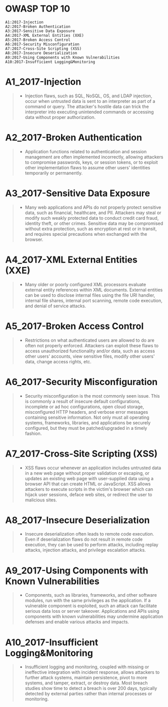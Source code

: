 # OWASP TOP 10

```
A1:2017-Injection
A2:2017-Broken Authentication
A3:2017-Sensitive Data Exposure
A4:2017-XML External Entities (XXE)
A5:2017-Broken Access Control
A6:2017-Security Misconfiguration
A7:2017-Cross-Site Scripting (XSS)
A8:2017-Insecure Deserialization
A9:2017-Using Components with Known Vulnerabilities
A10:2017-Insufficient Logging&Monitoring
```

# A1_2017-Injection
>* Injection flaws, such as SQL, NoSQL, OS, and LDAP injection, occur when untrusted data is sent to an interpreter as part of a command or query. The attacker's hostile data can trick the interpreter into executing unintended commands or accessing data without proper authorization.
# A2_2017-Broken Authentication
>* Application functions related to authentication and session management are often implemented incorrectly, allowing attackers to compromise passwords, keys, or session tokens, or to exploit other implementation flaws to assume other users' identities temporarily or permanently.
# A3_2017-Sensitive Data Exposure
>* Many web applications and APIs do not properly protect sensitive data, such as financial, healthcare, and PII. Attackers may steal or modify such weakly protected data to conduct credit card fraud, identity theft, or other crimes. Sensitive data may be compromised without extra protection, such as encryption at rest or in transit, and requires special precautions when exchanged with the browser.
# A4_2017-XML External Entities (XXE)
>* Many older or poorly configured XML processors evaluate external entity references within XML documents. External entities can be used to disclose internal files using the file URI handler, internal file shares, internal port scanning, remote code execution, and denial of service attacks.
# A5_2017-Broken Access Control
>* Restrictions on what authenticated users are allowed to do are often not properly enforced. Attackers can exploit these flaws to access unauthorized functionality and/or data, such as access other users' accounts, view sensitive files, modify other users' data, change access rights, etc.
# A6_2017-Security Misconfiguration
>* Security misconfiguration is the most commonly seen issue. This is commonly a result of insecure default configurations, incomplete or ad hoc configurations, open cloud storage, misconfigured HTTP headers, and verbose error messages containing sensitive information. Not only must all operating systems, frameworks, libraries, and applications be securely configured, but they must be patched/upgraded in a timely fashion.
# A7_2017-Cross-Site Scripting (XSS)
>* XSS flaws occur whenever an application includes untrusted data in a new web page without proper validation or escaping, or updates an existing web page with user-supplied data using a browser API that can create HTML or JavaScript. XSS allows attackers to execute scripts in the victim's browser which can hijack user sessions, deface web sites, or redirect the user to malicious sites.
# A8_2017-Insecure Deserialization
>* Insecure deserialization often leads to remote code execution. Even if deserialization flaws do not result in remote code execution, they can be used to perform attacks, including replay attacks, injection attacks, and privilege escalation attacks.
# A9_2017-Using Components with Known Vulnerabilities
>* Components, such as libraries, frameworks, and other software modules, run with the same privileges as the application. If a vulnerable component is exploited, such an attack can facilitate serious data loss or server takeover. Applications and APIs using components with known vulnerabilities may undermine application defenses and enable various attacks and impacts.
# A10_2017-Insufficient Logging&Monitoring
>* Insufficient logging and monitoring, coupled with missing or ineffective integration with incident response, allows attackers to further attack systems, maintain persistence, pivot to more systems, and tamper, extract, or destroy data. Most breach studies show time to detect a breach is over 200 days, typically detected by external parties rather than internal processes or monitoring.

